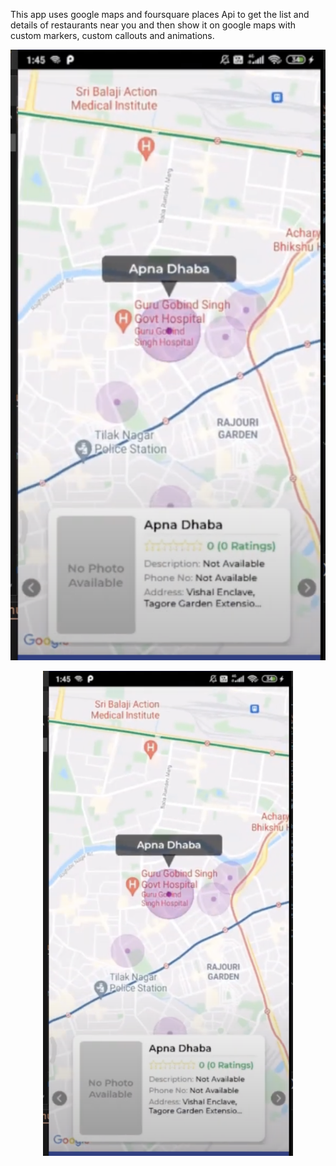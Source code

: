 This app uses google maps and foursquare places Api to get the list and details of restaurants near you and then show it on google maps with custom markers, custom callouts and animations.

![Alt text](./screenshot.png?raw=true "Optional Title")
<div align="center">
    <img src="./screenshot.png" width="400px"</img> 
</div>
